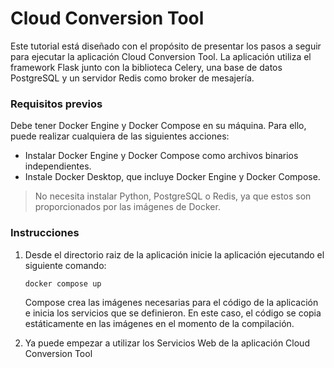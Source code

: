 # Cloud Conversion Tool

Este tutorial está diseñado con el propósito de presentar los pasos a seguir para ejecutar la aplicación Cloud Conversion Tool. La aplicación utiliza el framework Flask junto con la biblioteca Celery, una base de datos PostgreSQL y un servidor Redis como broker de mesajería.

### Requisitos previos

Debe tener Docker Engine y Docker Compose en su máquina. Para ello, puede realizar cualquiera de las siguientes acciones:

* Instalar Docker Engine y Docker Compose como archivos binarios independientes.
* Instale Docker Desktop, que incluye Docker Engine y Docker Compose.

> No necesita instalar Python, PostgreSQL o Redis, ya que estos son proporcionados por las imágenes de Docker.

### Instrucciones

1. Desde el directorio raiz de la aplicación inicie la aplicación ejecutando el siguiente comando:
   
    ```
    docker compose up
    ```

    Compose crea las imágenes necesarias para el código de la aplicación e inicia los servicios que se definieron. En este caso, el código se copia estáticamente en las imágenes en el momento de la compilación.

2. Ya puede empezar a utilizar los Servicios Web de la aplicación Cloud Conversion Tool